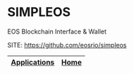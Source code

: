 # SIMPLEOS
 
 EOS Blockchain Interface & Wallet
 
 SITE: https://github.com/eosrio/simpleos

 | [Applications](https://portable-linux-apps.github.io/apps.html) | [Home](https://portable-linux-apps.github.io)
 | --- | --- |
